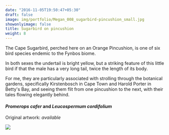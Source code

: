 ```yaml
---
date: "2016-11-05T19:50:47+05:30"
draft: false
image: img/portfolio/Megan_008_sugarbird-pincushion_small.jpg
showonlyimage: false
title: Sugarbird on pincushion
weight: 8
---
```


The Cape Sugarbird, perched here on an Orange Pincushion, is one of six bird species endemic to the Fynbos biome. 

<!--more-->

In both sexes the undertail is bright yellow, but a striking feature of this little bird if that the male has a very long tail, twice the length of its body. 

For me, they are particularly associated with strolling through the botanical gardens, specifically Kirstenbosch in Cape Town and Harold Porter in Betty's Bay, and seeing them flit from one pincushion to the next, with their tales flowing elegantly behind.


#### *Promerops cafer* and *Leucospermum cordifolium*
Original artwork: *available*

![][1]

[1]: /img/portfolio/Megan_008_sugarbird-pincushion.png
